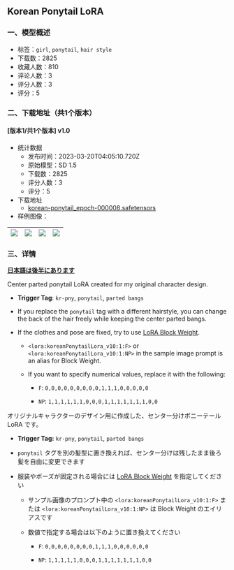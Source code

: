 ## Korean Ponytail LoRA
### 一、模型概述

- 标签：`girl`, `ponytail`, `hair style`
- 下载数：2825
- 收藏人数：810
- 评论人数：3
- 评分人数：3
- 评分：5

### 二、下载地址（共1个版本）

#### [版本1/共1个版本] v1.0

- 统计数据
  - 发布时间：2023-03-20T04:05:10.720Z
  - 原始模型：SD 1.5
  - 下载数：2825
  - 评分人数：3
  - 评分：5
- 下载地址
  - [korean-ponytail_epoch-000008.safetensors](https://civitai.com/api/download/models/25976)
- 样例图像：

| <img src="https://image.civitai.com/xG1nkqKTMzGDvpLrqFT7WA/458cc40a-518e-4884-7ac9-14f5bef34800/width=450/285663.jpeg" /> | <img src="https://image.civitai.com/xG1nkqKTMzGDvpLrqFT7WA/91200466-d219-43e3-dba0-be8cdda4e900/width=450/285675.jpeg" /> | <img src="https://image.civitai.com/xG1nkqKTMzGDvpLrqFT7WA/38a07b36-e8e5-48f0-ad5a-c38c85677b00/width=450/285674.jpeg" /> | <img src="https://image.civitai.com/xG1nkqKTMzGDvpLrqFT7WA/8a3b4784-b653-4923-ab9e-4b0bbe248f00/width=450/285673.jpeg" /> |
| ---- | ---- | ---- | ---- |


### 三、详情
<p><strong><u>日本語は後半にあります</u></strong></p><p></p><p>Center parted ponytail LoRA created for my original character design.</p><p></p><ul><li><p><strong>Trigger Tag</strong>: <code>kr-pny</code>, <code>ponytail</code>, <code>parted bangs</code></p></li><li><p>If you replace the <code>ponytail</code> tag with a different hairstyle, you can change the back of the hair freely while keeping the center parted bangs.</p></li><li><p>If the clothes and pose are fixed, try to use <a target="_blank" rel="ugc" href="https://github.com/hako-mikan/sd-webui-lora-block-weight">LoRA Block Weight</a>.</p><ul><li><p><code>&lt;lora:koreanPonytailLora_v10:1:F&gt;</code> or <code>&lt;lora:koreanPonytailLora_v10:1:NP&gt;</code> in the sample image prompt is an alias for Block Weight.</p></li><li><p>If you want to specify numerical values, replace it with the following:</p><ul><li><p><code>F</code>: <code>0,0,0,0,0,0,0,0,0,1,1,1,0,0,0,0,0</code></p></li><li><p><code>NP</code>: <code>1,1,1,1,1,1,0,0,0,1,1,1,1,1,1,1,0,0</code></p></li></ul></li></ul></li></ul><p></p><p></p><p>オリジナルキャラクターのデザイン用に作成した、センター分けポニーテール LoRA です。</p><p></p><ul><li><p><strong>Trigger Tag:</strong> <code>kr-pny</code>, <code>ponytail</code>, <code>parted bangs</code></p></li><li><p><code>ponytail</code> タグを別の髪型に置き換えれば、センター分けは残したまま後ろ髪を自由に変更できます</p></li><li><p>服装やポーズが固定される場合には <a target="_blank" rel="ugc" href="https://github.com/hako-mikan/sd-webui-lora-block-weight">LoRA Block Weight</a> を指定してください</p><ul><li><p>サンプル画像のプロンプト中の <code>&lt;lora:koreanPonytailLora_v10:1:F&gt;</code> または <code>&lt;lora:koreanPonytailLora_v10:1:NP&gt;</code> は Block Weight のエイリアスです</p></li><li><p>数値で指定する場合は以下のように置き換えてください</p><ul><li><p><code>F</code>: <code>0,0,0,0,0,0,0,0,1,1,1,0,0,0,0,0,0</code></p></li><li><p><code>NP</code>: <code>1,1,1,1,1,0,0,0,1,1,1,1,1,1,1,0,0</code></p></li></ul></li></ul></li></ul>